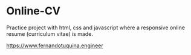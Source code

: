 # Online-CV
Practice project with html, css and javascript where a responsive online resume (curriculum vitae) is made.

https://www.fernandotuquina.engineer
